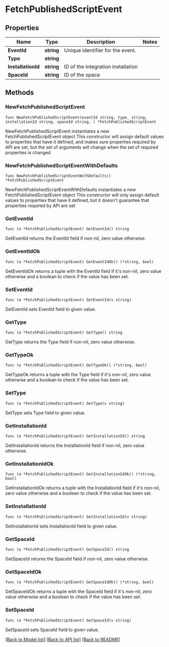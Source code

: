# FetchPublishedScriptEvent

## Properties

Name | Type | Description | Notes
------------ | ------------- | ------------- | -------------
**EventId** | **string** | Unique identifier for the event. | 
**Type** | **string** |  | 
**InstallationId** | **string** | ID of the integration installation | 
**SpaceId** | **string** | ID of the space | 

## Methods

### NewFetchPublishedScriptEvent

`func NewFetchPublishedScriptEvent(eventId string, type_ string, installationId string, spaceId string, ) *FetchPublishedScriptEvent`

NewFetchPublishedScriptEvent instantiates a new FetchPublishedScriptEvent object
This constructor will assign default values to properties that have it defined,
and makes sure properties required by API are set, but the set of arguments
will change when the set of required properties is changed

### NewFetchPublishedScriptEventWithDefaults

`func NewFetchPublishedScriptEventWithDefaults() *FetchPublishedScriptEvent`

NewFetchPublishedScriptEventWithDefaults instantiates a new FetchPublishedScriptEvent object
This constructor will only assign default values to properties that have it defined,
but it doesn't guarantee that properties required by API are set

### GetEventId

`func (o *FetchPublishedScriptEvent) GetEventId() string`

GetEventId returns the EventId field if non-nil, zero value otherwise.

### GetEventIdOk

`func (o *FetchPublishedScriptEvent) GetEventIdOk() (*string, bool)`

GetEventIdOk returns a tuple with the EventId field if it's non-nil, zero value otherwise
and a boolean to check if the value has been set.

### SetEventId

`func (o *FetchPublishedScriptEvent) SetEventId(v string)`

SetEventId sets EventId field to given value.


### GetType

`func (o *FetchPublishedScriptEvent) GetType() string`

GetType returns the Type field if non-nil, zero value otherwise.

### GetTypeOk

`func (o *FetchPublishedScriptEvent) GetTypeOk() (*string, bool)`

GetTypeOk returns a tuple with the Type field if it's non-nil, zero value otherwise
and a boolean to check if the value has been set.

### SetType

`func (o *FetchPublishedScriptEvent) SetType(v string)`

SetType sets Type field to given value.


### GetInstallationId

`func (o *FetchPublishedScriptEvent) GetInstallationId() string`

GetInstallationId returns the InstallationId field if non-nil, zero value otherwise.

### GetInstallationIdOk

`func (o *FetchPublishedScriptEvent) GetInstallationIdOk() (*string, bool)`

GetInstallationIdOk returns a tuple with the InstallationId field if it's non-nil, zero value otherwise
and a boolean to check if the value has been set.

### SetInstallationId

`func (o *FetchPublishedScriptEvent) SetInstallationId(v string)`

SetInstallationId sets InstallationId field to given value.


### GetSpaceId

`func (o *FetchPublishedScriptEvent) GetSpaceId() string`

GetSpaceId returns the SpaceId field if non-nil, zero value otherwise.

### GetSpaceIdOk

`func (o *FetchPublishedScriptEvent) GetSpaceIdOk() (*string, bool)`

GetSpaceIdOk returns a tuple with the SpaceId field if it's non-nil, zero value otherwise
and a boolean to check if the value has been set.

### SetSpaceId

`func (o *FetchPublishedScriptEvent) SetSpaceId(v string)`

SetSpaceId sets SpaceId field to given value.



[[Back to Model list]](../README.md#documentation-for-models) [[Back to API list]](../README.md#documentation-for-api-endpoints) [[Back to README]](../README.md)


